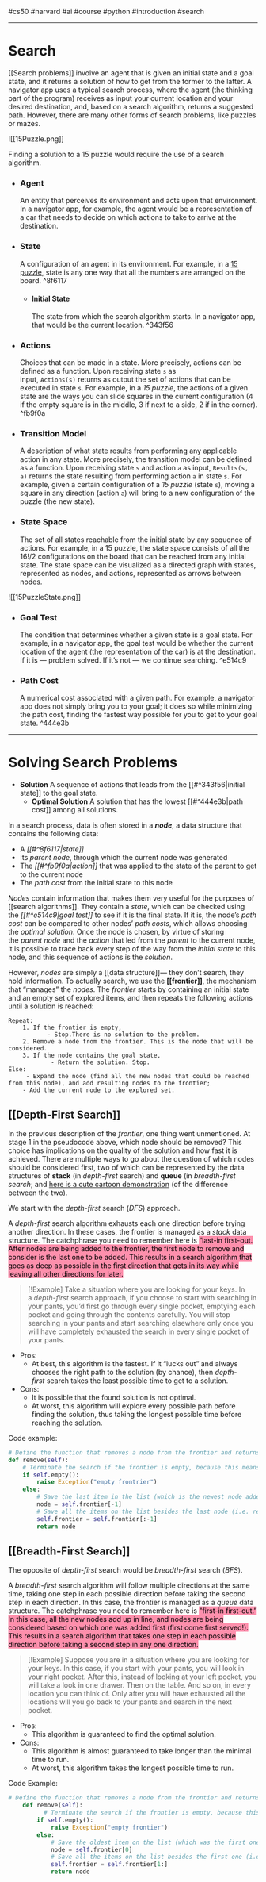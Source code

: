 #cs50 #harvard #ai #course #python #introduction #search

-------------
# Search

[[Search problems]] involve an agent that is given an initial state and a goal state, and it returns a solution of how to get from the former to the latter. A navigator app uses a typical search process, where the agent (the thinking part of the program) receives as input your current location and your desired destination, and, based on a search algorithm, returns a suggested path. However, there are many other forms of search problems, like puzzles or mazes.

![[15Puzzle.png]]

Finding a solution to a 15 puzzle would require the use of a search algorithm.

- ### Agent 
	An entity that perceives its environment and acts upon that environment. In a navigator app, for example, the agent would be a representation of a car that needs to decide on which actions to take to arrive at the destination. 

- ### State
	A configuration of an agent in its environment. For example, in a [15 puzzle](https://en.wikipedia.org/wiki/15_puzzle), state is any one way that all the numbers are arranged on the board. ^8f6117
	- #### Initial State
		The state from which the search algorithm starts. In a navigator app, that would be the current location. ^343f56

- ### Actions
	 Choices that can be made in a state. More precisely, actions can be defined as a function. Upon receiving state `s` as input, `Actions(s)` returns as output the set of actions that can be executed in state `s`. For example, in a _15 puzzle_, the actions of a given state are the ways you can slide squares in the current configuration (4 if the empty square is in the middle, 3 if next to a side, 2 if in the corner).
 ^fb9f0a
- ### Transition Model
    A description of what state results from performing any applicable action in any state. More precisely, the transition model can be defined as a function. Upon receiving state `s` and action `a` as input, `Results(s, a)` returns the state resulting from performing action `a` in state `s`. For example, given a certain configuration of a _15 puzzle_ (state `s`), moving a square in any direction (action `a`) will bring to a new configuration of the puzzle (the new state).

- ### State Space
    The set of all states reachable from the initial state by any sequence of actions. For example, in a 15 puzzle, the state space consists of all the 16!/2 configurations on the board that can be reached from any initial state. The state space can be visualized as a directed graph with states, represented as nodes, and actions, represented as arrows between nodes.
    
![[15PuzzleState.png]]

- ### Goal Test
    The condition that determines whether a given state is a goal state. For example, in a navigator app, the goal test would be whether the current location of the agent (the representation of the car) is at the destination. If it is — problem solved. If it’s not — we continue searching.
     ^e514c9
- ### Path Cost
    A numerical cost associated with a given path. For example, a navigator app does not simply bring you to your goal; it does so while minimizing the path cost, finding the fastest way possible for you to get to your goal state. ^444e3b

-------------
# Solving Search Problems

- **Solution**
	A sequence of actions that leads from the [[#^343f56|initial state]] to the goal state.
	- **Optimal Solution**
        A solution that has the lowest [[#^444e3b|path cost]] among all solutions.

In a search process, data is often stored in a **_node_**, a data structure that contains the following data:
- A _[[#^8f6117|state]]_
- Its _parent node_, through which the current node was generated
- The _[[#^fb9f0a|action]]_ that was applied to the state of the parent to get to the current node
- The _path cost_ from the initial state to this node

_Nodes_ contain information that makes them very useful for the purposes of [[search algorithms]]. They contain a _state_, which can be checked using the _[[#^e514c9|goal test]]_ to see if it is the final state. If it is, the node’s _path cost_ can be compared to other nodes’ _path costs_, which allows choosing the _optimal solution_. Once the node is chosen, by virtue of storing the _parent node_ and the _action_ that led from the _parent_ to the current node, it is possible to trace back every step of the way from the _initial state_ to this node, and this sequence of actions is the _solution_.

However, _nodes_ are simply a [[data structure]]— they don’t search, they hold information. To actually search, we use the **[[frontier]]**, the mechanism that “manages” the _nodes_. The _frontier_ starts by containing an initial state and an empty set of explored items, and then repeats the following actions until a solution is reached:
```
Repeat:
	1. If the frontier is empty,
	       - Stop.There is no solution to the problem.
	2. Remove a node from the frontier. This is the node that will be considered.
	3. If the node contains the goal state,
			- Return the solution. Stop.
Else: 
	 - Expand the node (find all the new nodes that could be reached from this node), and add resulting nodes to the frontier;
	- Add the current node to the explored set.
```

## [[Depth-First Search]]
In the previous description of the _frontier_, one thing went unmentioned. At stage 1 in the pseudocode above, which node should be removed? This choice has implications on the quality of the solution and how fast it is achieved. There are multiple ways to go about the question of which nodes should be considered first, two of which can be represented by the data structures of **stack** (in _depth-first_ search) and **queue** (in _breadth-first search_; and [here is a cute cartoon demonstration](https://www.youtube.com/watch?v=2wM6_PuBIxY) (of the difference between the two).

We start with the _depth-first_ search (_DFS_) approach.

A _depth-first_ search algorithm exhausts each one direction before trying another direction. In these cases, the frontier is managed as a _stack_ data structure. The catchphrase you need to remember here is <mark style="background: #FF5582A6;">“last-in first-out. After nodes are being added to the frontier, the first node to remove and consider is the last one to be added. This results in a search algorithm that goes as deep as possible in the first direction that gets in its way while leaving all other directions for later.</mark>

> [!Example]
> Take a situation where you are looking for your keys. In a _depth-first_ search approach, if you choose to start with searching in your pants, you’d first go through every single pocket, emptying each pocket and going through the contents carefully. You will stop searching in your pants and start searching elsewhere only once you will have completely exhausted the search in every single pocket of your pants.

- Pros:
    - At best, this algorithm is the fastest. If it “lucks out” and always chooses the right path to the solution (by chance), then _depth-first_ search takes the least possible time to get to a solution.
- Cons:
    - It is possible that the found solution is not optimal.
    - At worst, this algorithm will explore every possible path before finding the solution, thus taking the longest possible time before reaching the solution.

Code example:
```python
# Define the function that removes a node from the frontier and returns it
def remove(self):
	# Terminate the search if the frontier is empty, because this means that there is no solution
	if self.empty():
		raise Exception("empty frontrier")
	else:
		# Save the last item in the list (which is the newest node added)
		node = self.frontier[-1]
		# Save all the items on the list besides the last node (i.e. removing the last node)
		self.frontier = self.frontier[:-1]
		return node
```

## [[Breadth-First Search]]

The opposite of _depth-first_ search would be _breadth-first_ search (_BFS_).

A _breadth-first_ search algorithm will follow multiple directions at the same time, taking one step in each possible direction before taking the second step in each direction. In this case, the frontier is managed as a _queue_ data structure. The catchphrase you need to remember here is <mark style="background: #FF5582A6;">"first-in first-out.” In this case, all the new nodes add up in line, and nodes are being considered based on which one was added first (first come first served!). This results in a search algorithm that takes one step in each possible direction before taking a second step in any one direction.</mark>

> [!Example]
> Suppose you are in a situation where you are looking for your keys. In this case, if you start with your pants, you will look in your right pocket. After this, instead of looking at your left pocket, you will take a look in one drawer. Then on the table. And so on, in every location you can think of. Only after you will have exhausted all the locations will you go back to your pants and search in the next pocket.

- Pros:
    - This algorithm is guaranteed to find the optimal solution.
- Cons:
    - This algorithm is almost guaranteed to take longer than the minimal time to run.
    - At worst, this algorithm takes the longest possible time to run.

Code Example:
```python
# Define the function that removes a node from the frontier and returns it.
    def remove(self):
    	  # Terminate the search if the frontier is empty, because this means that there is no solution.
        if self.empty():
            raise Exception("empty frontier")
        else:
            # Save the oldest item on the list (which was the first one to be added)
            node = self.frontier[0]
            # Save all the items on the list besides the first one (i.e. removing the first node)
            self.frontier = self.frontier[1:]
            return node
```

